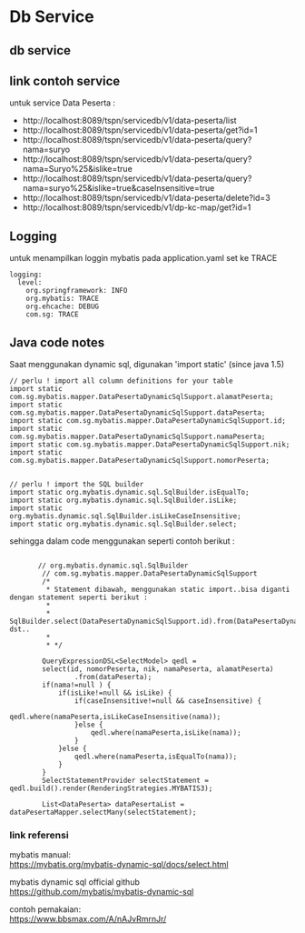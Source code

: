 # Db Service


## db service


## link contoh service


untuk service Data Peserta :   
 - http://localhost:8089/tspn/servicedb/v1/data-peserta/list   
 - http://localhost:8089/tspn/servicedb/v1/data-peserta/get?id=1   
 - http://localhost:8089/tspn/servicedb/v1/data-peserta/query?nama=suryo   
 - http://localhost:8089/tspn/servicedb/v1/data-peserta/query?nama=Suryo%25&islike=true   
 - http://localhost:8089/tspn/servicedb/v1/data-peserta/query?nama=suryo%25&islike=true&caseInsensitive=true   
 - http://localhost:8089/tspn/servicedb/v1/data-peserta/delete?id=3    
 - http://localhost:8089/tspn/servicedb/v1/dp-kc-map/get?id=1

## Logging

untuk menampilkan loggin mybatis pada application.yaml set ke TRACE

```
logging:
  level:
    org.springframework: INFO
    org.mybatis: TRACE
    org.ehcache: DEBUG
    com.sg: TRACE
```


## Java code notes

Saat menggunakan dynamic sql, digunakan 'import static' (since java 1.5)

```
// perlu ! import all column definitions for your table
import static com.sg.mybatis.mapper.DataPesertaDynamicSqlSupport.alamatPeserta;
import static com.sg.mybatis.mapper.DataPesertaDynamicSqlSupport.dataPeserta;
import static com.sg.mybatis.mapper.DataPesertaDynamicSqlSupport.id;
import static com.sg.mybatis.mapper.DataPesertaDynamicSqlSupport.namaPeserta;
import static com.sg.mybatis.mapper.DataPesertaDynamicSqlSupport.nik;
import static com.sg.mybatis.mapper.DataPesertaDynamicSqlSupport.nomorPeserta;


// perlu ! import the SQL builder
import static org.mybatis.dynamic.sql.SqlBuilder.isEqualTo;
import static org.mybatis.dynamic.sql.SqlBuilder.isLike;
import static org.mybatis.dynamic.sql.SqlBuilder.isLikeCaseInsensitive;
import static org.mybatis.dynamic.sql.SqlBuilder.select;
```

sehingga dalam code menggunakan seperti contoh berikut : 

```
   
       // org.mybatis.dynamic.sql.SqlBuilder
		// com.sg.mybatis.mapper.DataPesertaDynamicSqlSupport
		/*
		 * Statement dibawah, menggunakan static import..bisa diganti dengan statement seperti berikut : 
		 * 
		 * SqlBuilder.select(DataPesertaDynamicSqlSupport.id).from(DataPesertaDynamicSqlSupport.dataPeserta); dst..
		 * 
		 * */

		QueryExpressionDSL<SelectModel> qedl =  
		select(id, nomorPeserta, nik, namaPeserta, alamatPeserta)
				.from(dataPeserta);
		if(nama!=null ) {
			if(isLike!=null && isLike) {
				if(caseInsensitive!=null && caseInsensitive) {
					qedl.where(namaPeserta,isLikeCaseInsensitive(nama));				
				}else {
					qedl.where(namaPeserta,isLike(nama));									
				}
			}else {
				qedl.where(namaPeserta,isEqualTo(nama));
			}
		}
		SelectStatementProvider selectStatement = qedl.build().render(RenderingStrategies.MYBATIS3);
		
		List<DataPeserta> dataPesertaList = dataPesertaMapper.selectMany(selectStatement);
```

### link referensi

mybatis manual:   
https://mybatis.org/mybatis-dynamic-sql/docs/select.html

mybatis dynamic sql official github   
https://github.com/mybatis/mybatis-dynamic-sql

contoh pemakaian:   
https://www.bbsmax.com/A/nAJvRmrnJr/